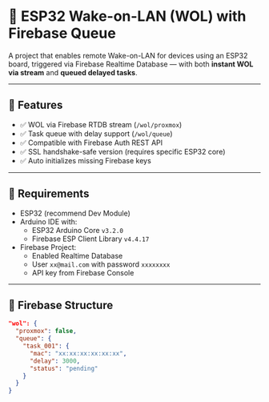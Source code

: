 # 🔌 ESP32 Wake-on-LAN (WOL) with Firebase Queue

A project that enables remote Wake-on-LAN for devices using an ESP32 board, triggered via Firebase Realtime Database — with both **instant WOL via stream** and **queued delayed tasks**.

---

## 🚀 Features

- ✅ WOL via Firebase RTDB stream (`/wol/proxmox`)
- ✅ Task queue with delay support (`/wol/queue`)
- ✅ Compatible with Firebase Auth REST API
- ✅ SSL handshake-safe version (requires specific ESP32 core)
- ✅ Auto initializes missing Firebase keys

---

## 🔧 Requirements

- ESP32 (recommend Dev Module)
- Arduino IDE with:
  - ESP32 Arduino Core `v3.2.0`
  - Firebase ESP Client Library `v4.4.17`
- Firebase Project:
  - Enabled Realtime Database
  - User `xx@mail.com` with password `xxxxxxxx`
  - API key from Firebase Console

---

## 📁 Firebase Structure

```json
"wol": {
  "proxmox": false,
  "queue": {
    "task_001": {
      "mac": "xx:xx:xx:xx:xx:xx",
      "delay": 3000,
      "status": "pending"
    }
  }
}
